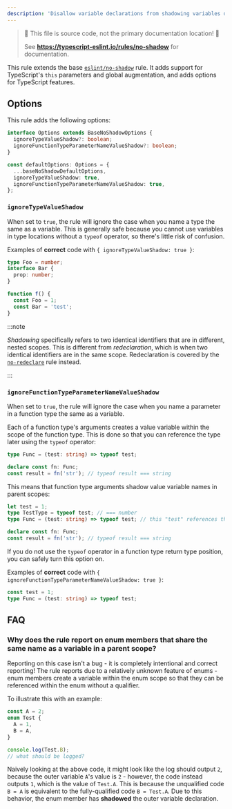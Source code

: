 ```yaml
---
description: 'Disallow variable declarations from shadowing variables declared in the outer scope.'
---
```


> 🛑 This file is source code, not the primary documentation location! 🛑
>
> See **https://typescript-eslint.io/rules/no-shadow** for documentation.

This rule extends the base [`eslint/no-shadow`](https://eslint.org/docs/rules/no-shadow) rule.
It adds support for TypeScript's `this` parameters and global augmentation, and adds options for TypeScript features.

## Options

This rule adds the following options:

```ts
interface Options extends BaseNoShadowOptions {
  ignoreTypeValueShadow?: boolean;
  ignoreFunctionTypeParameterNameValueShadow?: boolean;
}

const defaultOptions: Options = {
  ...baseNoShadowDefaultOptions,
  ignoreTypeValueShadow: true,
  ignoreFunctionTypeParameterNameValueShadow: true,
};
```

### `ignoreTypeValueShadow`

When set to `true`, the rule will ignore the case when you name a type the same as a variable. This is generally safe because you cannot use variables in type locations without a `typeof` operator, so there's little risk of confusion.

Examples of **correct** code with `{ ignoreTypeValueShadow: true }`:

```ts option='{ "ignoreTypeValueShadow": true }' showPlaygroundButton
type Foo = number;
interface Bar {
  prop: number;
}

function f() {
  const Foo = 1;
  const Bar = 'test';
}
```

:::note

_Shadowing_ specifically refers to two identical identifiers that are in different, nested scopes. This is different from _redeclaration_, which is when two identical identifiers are in the same scope. Redeclaration is covered by the [`no-redeclare`](https://github.com/typescript-eslint/typescript-eslint/tree/main/packages/eslint-plugin/docs/rules/no-redeclare.md) rule instead.

:::

### `ignoreFunctionTypeParameterNameValueShadow`

When set to `true`, the rule will ignore the case when you name a parameter in a function type the same as a variable.

Each of a function type's arguments creates a value variable within the scope of the function type. This is done so that you can reference the type later using the `typeof` operator:

```ts
type Func = (test: string) => typeof test;

declare const fn: Func;
const result = fn('str'); // typeof result === string
```

This means that function type arguments shadow value variable names in parent scopes:

```ts
let test = 1;
type TestType = typeof test; // === number
type Func = (test: string) => typeof test; // this "test" references the argument, not the variable

declare const fn: Func;
const result = fn('str'); // typeof result === string
```

If you do not use the `typeof` operator in a function type return type position, you can safely turn this option on.

Examples of **correct** code with `{ ignoreFunctionTypeParameterNameValueShadow: true }`:

```ts option='{ "ignoreFunctionTypeParameterNameValueShadow": true }' showPlaygroundButton
const test = 1;
type Func = (test: string) => typeof test;
```

## FAQ

### Why does the rule report on enum members that share the same name as a variable in a parent scope?

Reporting on this case isn't a bug - it is completely intentional and correct reporting! The rule reports due to a relatively unknown feature of enums - enum members create a variable within the enum scope so that they can be referenced within the enum without a qualifier.

To illustrate this with an example:

```ts
const A = 2;
enum Test {
  A = 1,
  B = A,
}

console.log(Test.B);
// what should be logged?
```

Naively looking at the above code, it might look like the log should output `2`, because the outer variable `A`'s value is `2` - however, the code instead outputs `1`, which is the value of `Test.A`. This is because the unqualified code `B = A` is equivalent to the fully-qualified code `B = Test.A`. Due to this behavior, the enum member has **shadowed** the outer variable declaration.
